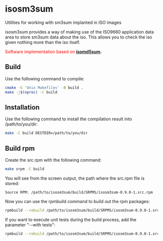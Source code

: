 # isosm3sum

Utilities for working with sm3sum implanted in ISO images

isosm3sum provides a way of making use of the ISO9660 application data
area to store sm3sum data about the iso. This allows you to check the
iso given nothing more than the iso itself.

<span style="color:red">Software implementation based on </span>**[isomd5sum](https://github.com/rhinstaller/isomd5sum).**

## Build

Use the following command to compile:

```bash
cmake -G 'Unix Makefiles' -B build .
make -j$(nproc) -C build
```

## Installation

Use the following command to install the compilation result into /path/to/you/dir:

```bash
make -C build DESTDIR=/path/to/you/dir
```

## Build rpm

Create the src.rpm with the following command:

```bash
make srpm -C build
```

You will see from the screen output, the path where the src.rpm file is stored:

```log
Source RPM: /path/to/isosm3sum/build/SRPMS/isosm3sum-0.9.0-1.src.rpm
```

Now you can use the rpmbuild command to build out the rpm packages:

```bash
rpmbuild --rebuild /path/to/isosm3sum/build/SRPMS/isosm3sum-0.9.0-1.src.rpm
```

If you want to execute unit tests during the build process, add the parameter "--with tests":

```bash
rpmbuild --rebuild /path/to/isosm3sum/build/SRPMS/isosm3sum-0.9.0-1.src.rpm --with tests
```
